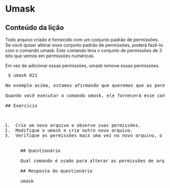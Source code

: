 # Umask

## Conteúdo da lição

Todo arquivo criado é fornecido com um conjunto padrão de permissões. Se você quiser alterar esse conjunto padrão de permissões, poderá fazê-lo com o comando umask. Este comando leva o conjunto de permissões de 3 bits que vemos em permissões numéricas.

Em vez de adicionar essas permissões, umask remove essas permissões.

<pre> $ umask 021 </ pre>

No exemplo acima, estamos afirmando que queremos que as permissões padrão de novos arquivos permitam que os usuários acessem tudo, mas, para grupos, queremos tirar sua permissão de gravação e, para outras pessoas, queremos tirar sua permissão executável. O padrão umask na maioria das distribuições é 022, significando todo o acesso do usuário, mas nenhum acesso de gravação para o grupo e outros usuários.

Quando você executar o comando umask, ele fornecerá esse conjunto padrão de permissões em qualquer novo arquivo que você fizer. No entanto, se você quiser persistir, terá que modificar seu arquivo de inicialização (.profile), mas discutiremos isso em uma lição posterior.

## Exercício

<ol>
<li> Crie um novo arquivo e observe suas permissões. </ li>
<li> Modifique o umask e crie outro novo arquivo. </ li>
<li> Verifique as permissões mais uma vez no novo arquivo, o que você espera ver? </ li>
<ol>

## Questionário

Qual comando é usado para alterar as permissões de arquivo padrão?

## Resposta do questionário

umask
